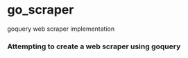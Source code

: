 # go_scraper

goquery web scraper implementation

### Attempting to create a web scraper using goquery
